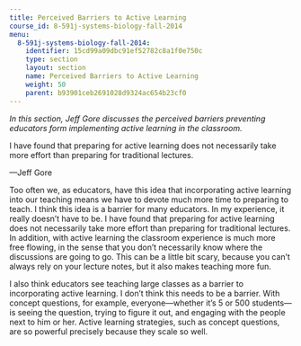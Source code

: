 ```yaml
---
title: Perceived Barriers to Active Learning
course_id: 8-591j-systems-biology-fall-2014
menu:
  8-591j-systems-biology-fall-2014:
    identifier: 15cd99a09dbc91ef52782c8a1f0e750c
    type: section
    layout: section
    name: Perceived Barriers to Active Learning
    weight: 50
    parent: b93901ceb2691028d9324ac654b23cf0
---
```

_In this section, Jeff Gore discusses the perceived barriers preventing educators form implementing active learning in the classroom._

I have found that preparing for active learning does not necessarily take more effort than preparing for traditional lectures.

—Jeff Gore

Too often we, as educators, have this idea that incorporating active learning into our teaching means we have to devote much more time to preparing to teach. I think this idea is a barrier for many educators. In my experience, it really doesn’t have to be. I have found that preparing for active learning does not necessarily take more effort than preparing for traditional lectures. In addition, with active learning the classroom experience is much more free flowing, in the sense that you don’t necessarily know where the discussions are going to go. This can be a little bit scary, because you can’t always rely on your lecture notes, but it also makes teaching more fun.

I also think educators see teaching large classes as a barrier to incorporating active learning. I don’t think this needs to be a barrier. With concept questions, for example, everyone—whether it’s 5 or 500 students—is seeing the question, trying to figure it out, and engaging with the people next to him or her. Active learning strategies, such as concept questions, are so powerful precisely because they scale so well.